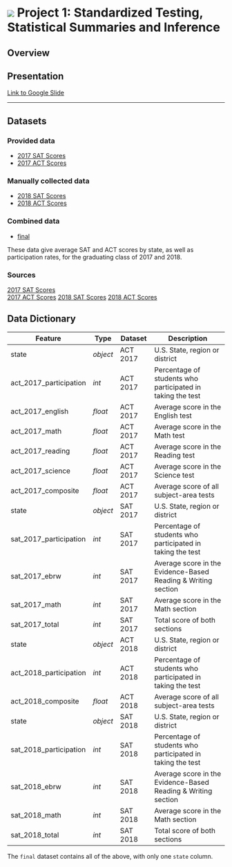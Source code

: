 # ![](https://ga-dash.s3.amazonaws.com/production/assets/logo-9f88ae6c9c3871690e33280fcf557f33.png) Project 1: Standardized Testing, Statistical Summaries and Inference

## Overview


## Presentation
[Link to Google Slide](https://docs.google.com/presentation/d/1CJIE51WJYrGBKDXoJ-pu0a4tYqTH6xCtenxbg-QcPiA/edit?usp=sharing)

---

## Datasets

### Provided data
- [2017 SAT Scores](./data/sat_2017.csv)
- [2017 ACT Scores](./data/act_2017.csv)


### Manually collected data
- [2018 SAT Scores](./data/sat_2018.csv)
- [2018 ACT Scores](./data/act_2018.csv)


### Combined data
- [final](./data/final.csv)

These data give average SAT and ACT scores by state, as well as participation rates, for the graduating class of 2017 and 2018.


### Sources
[2017 SAT Scores](https://blog.collegevine.com/here-are-the-average-sat-scores-by-state/)  
[2017 ACT Scores](https://blog.prepscholar.com/act-scores-by-state-averages-highs-and-lows)
[2018 SAT Scores](https://reports.collegeboard.org/sat-suite-program-results/state-results)
[2018 ACT Scores](http://www.act.org/content/dam/act/unsecured/documents/cccr2018/Average-Scores-by-State.pdf)

## Data Dictionary

|Feature|Type|Dataset|Description|
|---|---|---|---|
|state|_object_|ACT 2017|U.S. State, region or district|
|act_2017_participation|_int_|ACT 2017|Percentage of students who participated in taking the test|
|act_2017_english|_float_|ACT 2017|Average score in the English test|
|act_2017_math|_float_|ACT 2017|Average score in the Math test|
|act_2017_reading|_float_|ACT 2017|Average score in the Reading test|
|act_2017_science|_float_|ACT 2017|Average score in the Science test|
|act_2017_composite|_float_|ACT 2017|Average score of all subject-area tests|
|state|_object_|SAT 2017|U.S. State, region or district|
|sat_2017_participation|_int_|SAT 2017|Percentage of students who participated in taking the test|
|sat_2017_ebrw|_int_|SAT 2017|Average score in the Evidence-Based Reading & Writing section|
|sat_2017_math|_int_|SAT 2017|Average score in the Math section|
|sat_2017_total|_int_|SAT 2017|Total score of both sections|
|state|_object_|ACT 2018|U.S. State, region or district|
|act_2018_participation|_int_|ACT 2018|Percentage of students who participated in taking the test|
|act_2018_composite|_float_|ACT 2018|Average score of all subject-area tests|
|state|_object_|SAT 2018|U.S. State, region or district|
|sat_2018_participation|_int_|SAT 2018|Percentage of students who participated in taking the test|
|sat_2018_ebrw|_int_|SAT 2018|Average score in the Evidence-Based Reading & Writing section|
|sat_2018_math|_int_|SAT 2018|Average score in the Math section|
|sat_2018_total|_int_|SAT 2018|Total score of both sections|

The ```final``` dataset contains all of the above, with only one ```state``` column.






